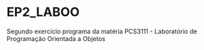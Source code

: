# EP2_LABOO
Segundo exercício programa da matéria PCS3111 - Laboratório de Programação Orientada a Objetos
